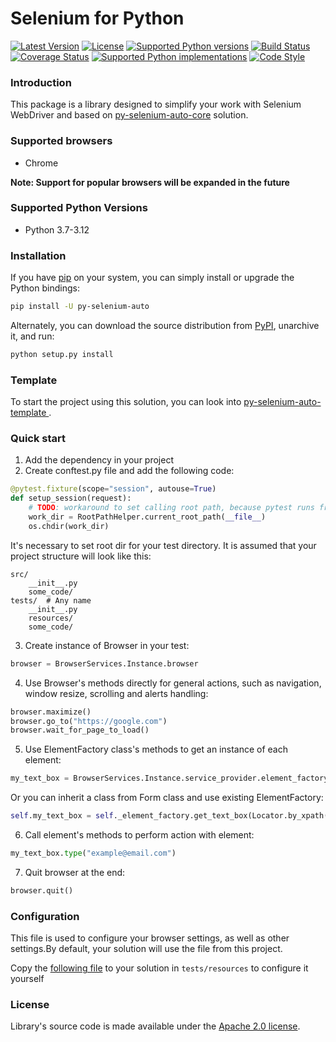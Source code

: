 # Selenium for Python

[![Latest Version](https://img.shields.io/pypi/v/py_selenium_auto.svg)](https://pypi.org/project/py-selenium-auto/)
[![License](https://img.shields.io/pypi/l/py_selenium_auto.svg)](https://pypi.org/project/py-selenium-auto/)
[![Supported Python versions](https://img.shields.io/pypi/pyversions/py_selenium_auto.svg)](https://pypi.org/project/py-selenium-auto/)
[![Build Status](https://github.com/Polmik/py-selenium-auto/actions/workflows/tests.yml/badge.svg)](https://github.com/Polmik/py-selenium-auto/actions/workflows/tests.yml)
[![Coverage Status](https://codecov.io/gh/Polmik/py-selenium-auto/branch/main/graph/badge.svg)](https://codecov.io/gh/Polmik/py-selenium-auto)
[![Supported Python implementations](https://img.shields.io/pypi/implementation/py_selenium_auto.svg)](https://pypi.org/project/py-selenium-auto/)
[![Code Style](https://img.shields.io/badge/code%20style-black-000000.svg)](https://github.com/psf/black)

### Introduction

This package is a library designed to simplify your work with Selenium WebDriver and based on [py-selenium-auto-core](https://github.com/Polmik/py-selenium-auto-core) solution.

### Supported browsers
* Chrome

**Note: Support for popular browsers will be expanded in the future**

### Supported Python Versions

* Python 3.7-3.12

### Installation 

If you have [pip](https://pip.pypa.io/en/stable/) on your system, you can simply install or upgrade the Python bindings:

```bash
pip install -U py-selenium-auto
```

Alternately, you can download the source distribution from [PyPI](https://pypi.org/project/py-selenium-auto/#files), unarchive it, and run:

```bash
python setup.py install
```

### Template

To start the project using this solution, you can look into [py-selenium-auto-template
](https://github.com/Polmik/py-selenium-auto-template).

### Quick start

1. Add the dependency in your project
2. Create conftest.py file and add the following code:
```python
@pytest.fixture(scope="session", autouse=True)
def setup_session(request):
    # TODO: workaround to set calling root path, because pytest runs from the root dir
    work_dir = RootPathHelper.current_root_path(__file__)
    os.chdir(work_dir)
```

It's necessary to set root dir for your test directory. It is assumed that your project structure will look like this:
```
src/
    __init__.py
    some_code/
tests/  # Any name
    __init__.py
    resources/
    some_code/
```
3. Create instance of Browser in your test:
```python
browser = BrowserServices.Instance.browser
```
4. Use Browser's methods directly for general actions, such as navigation, window resize, scrolling and alerts handling:
```python
browser.maximize()
browser.go_to("https://google.com")
browser.wait_for_page_to_load()
```
5. Use ElementFactory class's methods to get an instance of each element:
```python
my_text_box = BrowserServices.Instance.service_provider.element_factory().get_text_box(Locator.by_xpath("XPATH"), "Name")
```
Or you can inherit a class from Form class and use existing ElementFactory:
```python
self.my_text_box = self._element_factory.get_text_box(Locator.by_xpath("XPATH"), "Name")
```
6. Call element's methods to perform action with element:
```python
my_text_box.type("example@email.com")
```
7. Quit browser at the end:
```python
browser.quit()
```

### Configuration
This file is used to configure your browser settings, as well as other settings.By default, your solution will use the file from this project.

Copy the [following file](https://github.com/Polmik/py-selenium-auto/blob/main/py_selenium_auto/resources/settings.json) to your solution in `tests/resources` to configure it yourself

### License
Library's source code is made available under the [Apache 2.0 license](https://github.com/Polmik/py-selenium-auto/blob/main/LICENSE).